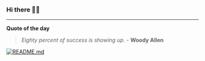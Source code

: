 ### Hi there 👋🏻


---

**Quote of the day**

> *Eighty percent of success is showing up.* - **Woody Allen** 

[![README.md](https://github.com/marcolovazzano/marcolovazzano/actions/workflows/readme.yml/badge.svg?branch=main)](https://github.com/marcolovazzano/marcolovazzano/actions/workflows/readme.yml)
